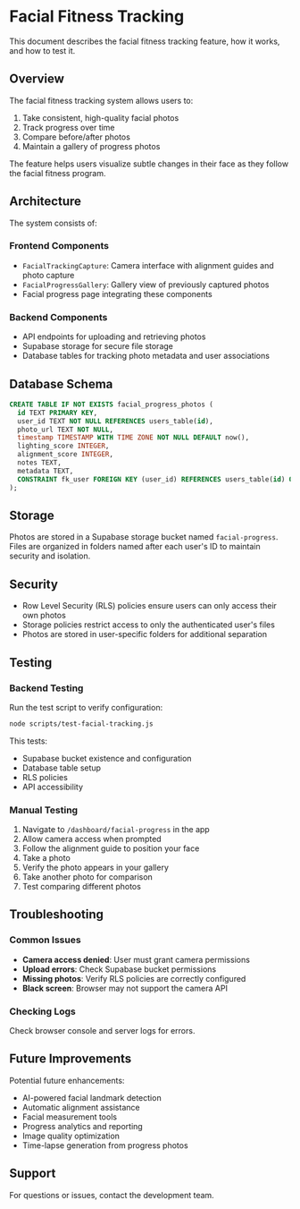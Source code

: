 # Facial Fitness Tracking

This document describes the facial fitness tracking feature, how it works, and how to test it.

## Overview

The facial fitness tracking system allows users to:

1. Take consistent, high-quality facial photos
2. Track progress over time
3. Compare before/after photos
4. Maintain a gallery of progress photos

The feature helps users visualize subtle changes in their face as they follow the facial fitness program.

## Architecture

The system consists of:

### Frontend Components

- `FacialTrackingCapture`: Camera interface with alignment guides and photo capture
- `FacialProgressGallery`: Gallery view of previously captured photos
- Facial progress page integrating these components

### Backend Components

- API endpoints for uploading and retrieving photos
- Supabase storage for secure file storage
- Database tables for tracking photo metadata and user associations

## Database Schema

```sql
CREATE TABLE IF NOT EXISTS facial_progress_photos (
  id TEXT PRIMARY KEY,
  user_id TEXT NOT NULL REFERENCES users_table(id),
  photo_url TEXT NOT NULL,
  timestamp TIMESTAMP WITH TIME ZONE NOT NULL DEFAULT now(),
  lighting_score INTEGER,
  alignment_score INTEGER,
  notes TEXT,
  metadata TEXT,
  CONSTRAINT fk_user FOREIGN KEY (user_id) REFERENCES users_table(id) ON DELETE CASCADE
);
```

## Storage

Photos are stored in a Supabase storage bucket named `facial-progress`. Files are organized in folders named after each user's ID to maintain security and isolation.

## Security

- Row Level Security (RLS) policies ensure users can only access their own photos
- Storage policies restrict access to only the authenticated user's files
- Photos are stored in user-specific folders for additional separation

## Testing

### Backend Testing

Run the test script to verify configuration:

```bash
node scripts/test-facial-tracking.js
```

This tests:
- Supabase bucket existence and configuration
- Database table setup
- RLS policies
- API accessibility

### Manual Testing

1. Navigate to `/dashboard/facial-progress` in the app
2. Allow camera access when prompted
3. Follow the alignment guide to position your face
4. Take a photo
5. Verify the photo appears in your gallery
6. Take another photo for comparison
7. Test comparing different photos

## Troubleshooting

### Common Issues

- **Camera access denied**: User must grant camera permissions
- **Upload errors**: Check Supabase bucket permissions
- **Missing photos**: Verify RLS policies are correctly configured
- **Black screen**: Browser may not support the camera API

### Checking Logs

Check browser console and server logs for errors.

## Future Improvements

Potential future enhancements:

- AI-powered facial landmark detection
- Automatic alignment assistance
- Facial measurement tools
- Progress analytics and reporting
- Image quality optimization
- Time-lapse generation from progress photos

## Support

For questions or issues, contact the development team. 